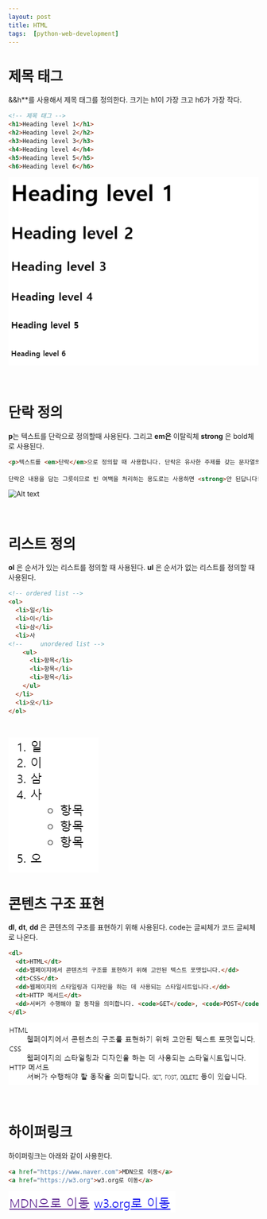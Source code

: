```yaml
---
layout: post
title: HTML
tags:  [python-web-development]
---
```


# 제목 태그

&&h**를 사용해서 제목 태그를 정의한다. 크기는 h1이 가장 크고 h6가 가장 작다.
~~~HTML
<!-- 제목 태그 -->
<h1>Heading level 1</h1>
<h2>Heading level 2</h2>
<h3>Heading level 3</h3>
<h4>Heading level 4</h4>
<h5>Heading level 5</h5>
<h6>Heading level 6</h6>
~~~

![Alt text](/public/post/2020_02_12_HTML/pic1.PNG)

&nbsp;
&nbsp;

# 단락 정의
**p**는 텍스트를 단락으로 정의할때 사용된다. 그리고 **em은** 이탈릭체 **strong** 은 bold체로 사용된다.


~~~HTML
<p>텍스트를 <em>단락</em>으로 정의할 때 사용합니다. 단락은 유사한 주제를 갖는 문자열의 묶음입니다.

단락은 내용을 담는 그릇이므로 빈 여백을 처리하는 용도로는 사용하면 <strong>안 된답니다!</strong></p>
~~~~

![Alt text](/public/post/2020_02_12_HTML/pic2.PNG)

&nbsp;
&nbsp;

# 리스트 정의
**ol** 은 순서가 있는 리스트를 정의할 때 사용된다. **ul** 은 순서가 없는 리스트를 정의할 때 사용된다.

~~~HTML
<!-- ordered list -->
<ol>
  <li>일</li>
  <li>이</li>
  <li>삼</li>
  <li>사
<!--     unordered list -->
    <ul>
      <li>항목</li>
      <li>항목</li>
      <li>항목</li>
    </ul>
  </li>
  <li>오</li>
</ol>
~~~

&nbsp;
&nbsp;

![Alt text](/public/post/2020_02_12_HTML/pic3.PNG)

# 콘텐츠 구조 표현
**dl**, **dt**, **dd** 은 콘텐츠의 구조를 표현하기 위해 사용된다. code는 글씨체가 코드 글씨체로 나온다.

~~~HTML
<dl>
  <dt>HTML</dt>
  <dd>웹페이지에서 콘텐츠의 구조를 표현하기 위해 고안된 텍스트 포맷입니다.</dd>
  <dt>CSS</dt>
  <dd>웹페이지의 스타일링과 디자인을 하는 데 사용되는 스타일시트입니다.</dd>
  <dt>HTTP 메서드</dt>
  <dd>서버가 수행해야 할 동작을 의미합니다. <code>GET</code>, <code>POST</code>, <code>DELETE</code> 등이 있습니다.</dd>
</dl>
~~~

![Alt text](/public/post/2020_02_12_HTML/pic4.PNG)

&nbsp;
&nbsp;

# 하이퍼링크

하이퍼링크는 아래와 같이 사용한다.

~~~HTML
<a href="https://www.naver.com">MDN으로 이동</a>
<a href="https://w3.org">w3.org로 이동</a>
~~~

![Alt text](/public/post/2020_02_12_HTML/pic5.PNG)
